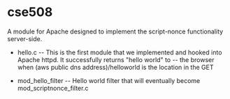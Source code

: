 cse508
======

A module for Apache designed to implement the script-nonce functionality server-side.

- hello.c
-- This is the first module that we implemented and hooked into Apache httpd.  It successfully returns "hello world" to 
-- the browser when (aws public dns address)/helloworld is the location in the GET

- mod_hello_filter
-- Hello world filter that will eventually become mod_scriptnonce_filter.c

